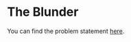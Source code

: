 # The Blunder

You can find the problem statement [here](https://www.hackerrank.com/challenges/the-blunder/problem).
